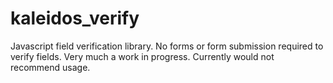 kaleidos_verify
===============

Javascript field verification library.
No forms or form submission required to verify fields. 
Very much a work in progress. Currently would not recommend usage.
